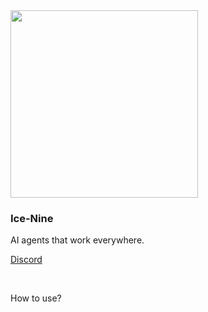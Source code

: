 <img src="https://nethermindeth.github.io/ice-nine/assets/ice-nine-logo.png" width="300px"/>

### Ice-Nine

AI agents that work everywhere.

[Discord](https://discord.gg/sXCEBQMkyZ)

<br/>

How to use?
